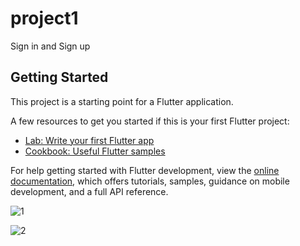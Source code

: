 # project1

Sign in and Sign up

## Getting Started

This project is a starting point for a Flutter application.

A few resources to get you started if this is your first Flutter project:

- [Lab: Write your first Flutter app](https://docs.flutter.dev/get-started/codelab)
- [Cookbook: Useful Flutter samples](https://docs.flutter.dev/cookbook)

For help getting started with Flutter development, view the
[online documentation](https://docs.flutter.dev/), which offers tutorials,
samples, guidance on mobile development, and a full API reference.


![1](https://user-images.githubusercontent.com/59581456/180210503-ed495864-9e68-4040-97ac-96c7ffcc2533.jpg)


![2](https://user-images.githubusercontent.com/59581456/180210519-5e922f79-9561-4d08-ad5d-1aef692a173f.jpg)
